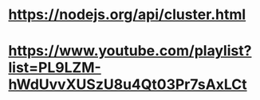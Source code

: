 # https://nodejs.org/api/cluster.html

# https://www.youtube.com/playlist?list=PL9LZM-hWdUvvXUSzU8u4Qt03Pr7sAxLCt
